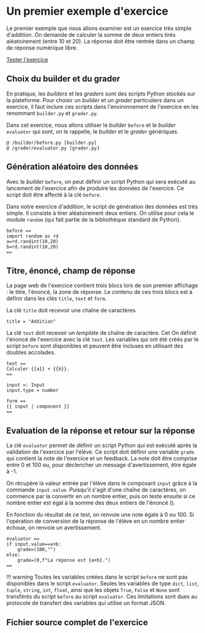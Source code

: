 # Un premier exemple d'exercice

Le premier exemple que nous allons examiner est un exercice très simple d'addition. On demande de calculer la somme de deux entiers tirés aléatoirement (entre 10 et 20). La réponse doit être rentrée dans un champ de réponse numérique libre.

[Tester l'exercice](https://pl.u-pem.fr/filebrowser/demo/10859/)

## Choix du builder et du grader

En pratique, les *builders* et les *graders* sont des scripts Python stockés sur la plateforme. Pour choisir un *builder* et un *grader* particuliers dans un exercice, il faut inclure ces scripts dans l'environnement de l'exercice en les renommant `builder.py` et `grader.py`.

Dans cet exercice, nous allons utiliser le *builder* `before` et le *builder* `evaluator` qui sont, on le rappelle, le *builder* et le *grader* génériques.

~~~
@ /builder/before.py [builder.py]
@ /grader/evaluator.py [grader.py]
~~~

## Génération aléatoire des données

Avec le *builder* `before`, on peut définir un script Python qui sera exécuté au lancement de l'exercice afin de produire les données de l'exercice. Ce script doit être affecté à la clé `before`.

Dans notre exercice d'addition, le script de génération des données est très simple. Il consiste à tirer aléatoirement deux entiers. On utilise pour cela le module `random` (qui fait partie de la bibliothèque standard de Python).

~~~
before ==
import random as rd
a=rd.randint(10,20)
b=rd.randint(10,20)
==
~~~

## Titre, énoncé, champ de réponse

La page web de l'exercice contient trois blocs lors de son premier affichage : le titre, l'énoncé, la zone de réponse. Le contenu de ces trois blocs est à définir dans les clés `title`, `text` et `form`.

La clé `title` doit recevoir une chaîne de caractères.

~~~
title = "Addition"
~~~

La clé `text` doit recevoir un *template* de chaîne de caractère. Cet
On définit l'énoncé de l'exercice avec la clé `text`. Les variables qui ont été créés par le script `before` sont disponibles et peuvent être incluses en utilisant des doubles accolades.

~~~
text ==
Calculer {{a}} + {{b}}.
==
~~~

~~~
input =: Input
input.type = number

form ==
{{ input | component }}
==
~~~

## Evaluation de la réponse et retour sur la réponse


La clé `evaluator` permet de définir un script Python qui est exécuté après la validation de l'exercice par l'élève. Ce script doit définir une variable `grade` qui contient la note de l'exercice et un feedback. La note doit être comprise entre 0 et 100 ou, pour déclencher un message d'avertissement, être égale à -1. 

On récupère la valeur entrée par l'élève dans le composant `input` grâce à la commande `input.value`. Puisqu'il s'agit d'une chaîne de caractères, on commence par la convertir en un nombre entier, puis on teste ensuite si ce nombre entier est égal à la somme des deux entiers de l'énoncé (). 
  

En fonction du résultat de ce test, on renvoie une note égale à 0 ou 100. Si l'opération de conversion de la réponse de l'élève en un nombre entier échoue, on renvoie un avertissement.

```
evaluator ==
if input.value==a+b:
    grade=(100,"")
else:
    grade=(0,f"La réponse est {a+b}.")
==
```

!!! warning
    Toutes les variables créées dans le script `before` ne sont pas disponibles dans le script `evaluator`. Seules les variables         de type `dict`, `list`, `tuple`, `string`, `int`, `float`, ainsi que les objets `True`, `False` et `None` sont transférés du script `before` au script `evaluator`. Ces limitations sont dues au protocole de transfert des variables qui utilise un format JSON.

## Fichier source complet de l'exercice
